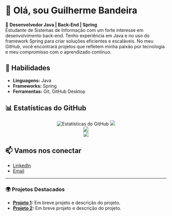 # 👋 Olá, sou Guilherme Bandeira

🚀 **Desenvolvedor Java | Back-End | Spring**  
Estudante de Sistemas de Informação com um forte interesse em desenvolvimento back-end. Tenho experiência em Java e no uso do framework Spring para criar soluções eficientes e escaláveis. No meu GitHub, você encontrará projetos que refletem minha paixão por tecnologia e meu compromisso com o aprendizado contínuo.

## 🔧 **Habilidades**
- **Linguagens:** Java
- **Frameworks:** Spring
- **Ferramentas:** Git, GitHub Desktop

## 📊 **Estatísticas do GitHub**

<div align="center">
  <img src="https://github-readme-stats.vercel.app/api?username=SeuNomeDeUsuario&show_icons=true&theme=radical" alt="Estatísticas do GitHub" />
  <img src="https://github-readme-streak-stats.herokuapp.com/?user=DevGuiBan&theme=radical" />
</div>

<div align="center">
  <img src="https://github-readme-stats.vercel.app/api/top-langs/?username=DevGuiBan&layout=compact&theme=radical" />
</div>

<div align="center">
  <img src="https://github-profile-summary-cards.vercel.app/api/cards/profile-details?username=DevGuiBan&theme=radical" />
</div>

## 📫 **Vamos nos conectar**
- [LinkedIn](https://www.linkedin.com/in/bandeira-guilherme/)
- [Email](mailto:guibandeira290@gmail.com)

---

### 🌍 Projetos Destacados
- **[Projeto 1](link-do-repositorio):** Em breve projeto e descrição do projeto.
- **[Projeto 2](link-do-repositorio):** Em breve projeto e descrição do projeto.

